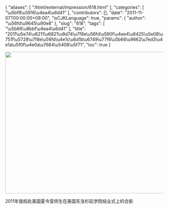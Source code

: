 {
    "aliases": [
        "/html/external/impression/618.html"
    ],
    "categories": [
        "\u5bf9\u5916\u4ea4\u6d41"
    ],
    "contributors": [],
    "date": "2011-11-07T00:00:00+08:00",
    "isCJKLanguage": true,
    "params": {
        "author": "\u56fd\u9645\u90e8"
    },
    "slug": "618",
    "tags": [
        "\u5b66\u8bbf\u4ea4\u6d41"
    ],
    "title": "2011\u5e74\u6211\u6821\u8d74\u7f8e\u56fd\u590f\u4ee4\u8425\u5e08\u751f\u5728\u7f8e\u56fd\u4e1c\u6d1b\u6749\u77f6\u5b66\u9662\u7ed3\u4e1a\u5f0f\u4e0a\u7684\u5408\u5f71",
    "toc": true
}

<img
    src="https://cdn.tfls.online/mirror/full/7e700dec88a7cf48af044db950b969889568ea4a.jpg"
    style="display:block;margin-left:auto;margin-right:auto;"
    decoding="async"
    fetchpriority="auto"
    loading="lazy"
    height="450"
    width="600"
/>

2011年我校赴美国夏令营师生在美国东洛杉矶学院结业式上的合影

